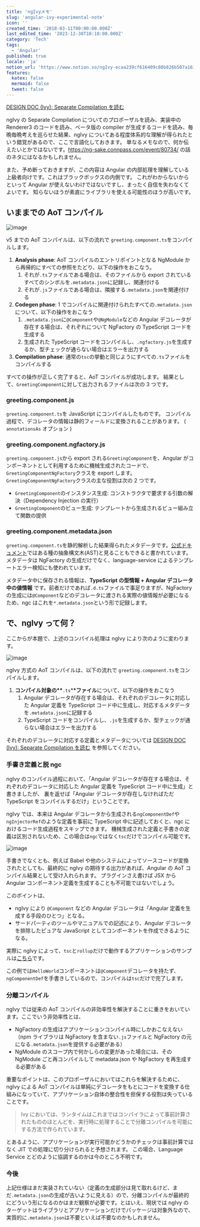 ```yaml
---
title: 'ngIvyメモ'
slug: 'angular-ivy-experimental-note'
icon: ''
created_time: '2018-03-11T00:00:00.000Z'
last_edited_time: '2023-12-30T10:10:00.000Z'
category: 'Tech'
tags:
  - 'Angular'
published: true
locale: 'ja'
notion_url: 'https://www.notion.so/ngIvy-ecaa239cf616409c80b826b507a161f6'
features:
  katex: false
  mermaid: false
  tweet: false
---
```


[DESIGN DOC (Ivy): Separate Compilation を読む](../read-ivy-design-doc-separate-compilation/)

ngIvy の Separate Compilation についてのプロポーザルを読み、実装中の Renderer3 のコードを読み、ベータ版の compiler が生成するコードを読み、毎晩毎晩考えを巡らせた結果、ngIvy についてある程度体系的な理解が得られたという錯覚があるので、ここで言語化しておきます。 単なるメモなので、何か伝えたいとかではないです。https://ng-sake.connpass.com/event/80734/ の話のネタにはなるかもしれません。

また、予め断っておきますが、この内容は Angular の内部処理を理解している上級者向けです。これはブラックボックスの内側です。 これがわからないからといって Angular が使えないわけではないですし、まったく自信を失わなくてよいです。 知らないほうが素直にライブラリを使える可能性のほうが高いです。

## いままでの AoT コンパイル

![image](https://cdn-ak.f.st-hatena.com/images/fotolife/l/lacolaco/20180310/20180310123120.png)

v5 までの AoT コンパイルは、以下の流れで `greeting.component.ts`をコンパイルします。

1. **Analysis phase**: AoT コンパイルのエントリポイントとなる NgModule から再帰的にすべての参照をたどり、以下の操作をおこなう。
   1. それが`.ts`ファイルである場合は、そのファイルから export されているすべてのシンボルを`.metadata.json`に記録し、関連付ける
   2. それが`.js`ファイルである場合は、隣接する`.metadata.json`を関連付ける
2. **Codegen phase**: 1 でコンパイルに関連付けられたすべての`.metadata.json`について、以下の操作をおこなう
   1. `.metadata.json`に`@Component`や`@NgModule`などの Angular デコレータが存在する場合は、それぞれについて NgFactory の TypeScript コードを生成する
   2. 生成された TypeScript コードをコンパイルし、`.ngfactory.js`を生成するか、型チェックが通らない場合はエラーを出力する
3. **Compilation phase**: 通常の`tsc`の挙動と同じようにすべての`.ts`ファイルをコンパイルする

すべての操作が正しく完了すると、AoT コンパイルが成功します。 結果として、`GreetingComponent`に対して出力されるファイルは次の 3 つです。

### greeting.component.js

`greeting.component.ts`を JavaScript にコンパイルしたものです。 コンパイル過程で、デコレータの情報は静的フィールドに変換されることがあります。 ( `annotationsAs` オプション )

### greeting.component.ngfactory.js

`greeting.component.js`から export される`GreetingComponent`を、Angular がコンポーネントとして利用するために機械生成されたコードで、 `GreetingComponentNgFactory`クラスを export します。 `GreetingComponentNgFactory`クラスの主な役割は次の 2 つです。

- `GreetingComponent`のインスタンス生成: コンストラクタで要求する引数の解決（Dependency Injection の実行）
- `GreetingComponent`のビュー生成: テンプレートから生成されるビュー組み立て関数の提供

### greeting.component.metadata.json

`greeting.component.ts`を静的解析した結果得られたメタデータです。[公式ドキュメント](https://angular.io/guide/aot-compiler#phase-1-analysis)ではある種の抽象構文木(AST)と見ることもできると書かれています。 メタデータは NgFactory の生成だけでなく、language-service によるテンプレートエラー検知にも使われています。

メタデータ中に保存される情報は、**TypeScript の型情報 + Angular デコレータ中の値情報** です。前者だけであれば`.d.ts`ファイルで事足りますが、NgFactory の生成には`@Component`などのデコレータに渡される実際の値情報が必要になるため、ngc はこれを`*.metadata.json`という形で記録します。

## で、ngIvy って何？

ここからが本題で、上述のコンパイル処理は ngIvy により次のように変わります。

![image](https://cdn-ak.f.st-hatena.com/images/fotolife/l/lacolaco/20180311/20180311131044.png)

ngIvy 方式の AoT コンパイルは、以下の流れで `greeting.component.ts`をコンパイルします。

1. **コンパイル対象の\*\***`.ts`\***\*ファイル**について、以下の操作をおこなう
   1. Angular デコレータが存在する場合は、それぞれのデコレータに対応した Angular 定義を TypeScript コード中に生成し、対応するメタデータを`.metadata.json`に記録する
   2. TypeScript コードをコンパイルし、`.js`を生成するか、型チェックが通らない場合はエラーを出力する

それぞれのデコレータに対応する定義とメタデータについては [DESIGN DOC (Ivy): Separate Compilation を読む](../read-ivy-design-doc-separate-compilation/) を参照してください。

### 手書き定義と脱 ngc

ngIvy のコンパイル過程において、「Angular デコレータが存在する場合は、それぞれのデコレータに対応した Angular 定義を TypeScript コード中に生成」と書きましたが、 裏を返せば「Angular デコレータが存在しなければただ TypeScript をコンパイルするだけ」ということです。

ngIvy では、本来は Angular デコレータから生成される`ngComponentDef`や`ngInjectorRef`のような定義を事前に TypeScript 中に記述しておくと、ngc におけるコード生成過程をスキップできます。 機械生成された定義と手書きの定義は区別されないため、この場合は`ngc`ではなく`tsc`だけでコンパイル可能です。

![image](https://cdn-ak.f.st-hatena.com/images/fotolife/l/lacolaco/20180311/20180311131157.png)

手書きでなくとも、例えば Babel や他のシステムによってソースコードが変換されたとしても、最終的に ngIvy の期待する出力があれば、Angular の AoT コンパイル結果として受け入れられます。 プラグインさえ書けば JSX から Angular コンポーネント定義を生成することも不可能ではないでしょう。

このポイントは、

- ngIvy により `@Component` などの Angular デコレータは「Angular 定義を生成する手段のひとつ」となる。
- サードパーティのツールやマニュアルでの記述により、Angular デコレータを排除したピュアな JavaScript としてコンポーネントを作成できるようになる。

実際に ngIvy によって、`tsc`と`rollup`だけで動作するアプリケーションのサンプルは[こちら](https://github.com/angular/angular/tree/master/integration/hello_world__render3__rollup)です。

この例では`HelloWorld`コンポーネントは`@Component`デコレータを持たず、`ngComponentDef`を手書きしているので、コンパイルは`tsc`だけで完了します。

### 分離コンパイル

ngIvy では従来の AoT コンパイルの非効率性を解決することに重きをおいています。ここでいう非効率性とは、

- NgFactory の生成はアプリケーションコンパイル時にしかおこなえない（npm ライブラリは NgFactory を含まない`.js`ファイルと NgFactory の元になる`.metadata.json`を提供する必要がある）
- NgModule のスコープ内で何かしらの変更があった場合には、その NgModule ごと再コンパイルして metadata.json や NgFactory を再生成する必要がある

重要なポイントは、このプロポーザルにおいてはこれらを解決するために、ngIvy による AoT コンパイルは単純にデコレータをもとにコードを変換する仕組みになっていて、アプリケーション自体の整合性を担保する役割は失っていることです。

> Ivy においては、ランタイムはこれまではコンパイラによって事前計算されたもののほとんどを、実行時に処理することで分離コンパイルを可能にする方法で作られています。

とあるように、アプリケーションが実行可能かどうかのチェックは事前計算ではなく JIT での処理に切り分けられると予想されます。 この場合、Language Service とどのように協調するのかは今のところ不明です。

### 今後

上記仕様はまだ実装されていない（定義の生成部分は見て取れるけど、まだ`.metadata.json`の生成が古いように見える）ので、分離コンパイルが最終的にどういう形になるのかはまだ観察が必要です。とはいえ、現状では ngIvy のターゲットはライブラリとアプリケーションだけでパッケージは対象外なので、実質的に`.metadata.json`は不要といえば不要なのかもしれません。

